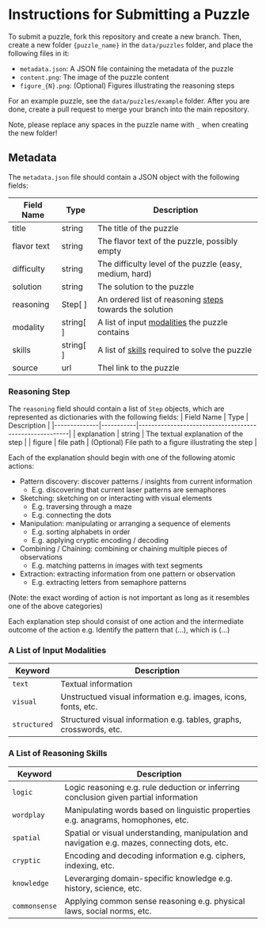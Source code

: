 # Instructions for Submitting a Puzzle
To submit a puzzle, fork this repository and create a new branch. Then, create a new folder `{puzzle_name}` in the `data/puzzles` folder, and place the following files in it:

- `metadata.json`: A JSON file containing the metadata of the puzzle
- `content.png`: The image of the puzzle content
- `figure_{N}.png`: (Optional) Figures illustrating the reasoning steps

For an example puzzle, see the `data/puzzles/example` folder. After you are done, create a pull request to merge your branch into the main repository.

Note, please replace any spaces in the puzzle name with `_` when creating the new folder!

## Metadata
The `metadata.json` file should contain a JSON object with the following fields:

| Field Name   | Type       | Description                                      |
|--------------|------------|--------------------------------------------------|
| title        | string     | The title of the puzzle                          |
| flavor text  | string     | The flavor text of the puzzle, possibly empty    |
| difficulty   | string     | The difficulty level of the puzzle (easy, medium, hard) |
| solution     | string     | The solution to the puzzle                       |
| reasoning    | Step\[ \]  | An ordered list of reasoning [steps](#reasoning-step) towards the solution   |
| modality     | string\[ \] | A list of input [modalities](#a-list-of-input-modalities) the puzzle contains |
| skills       | string\[ \] | A list of [skills](#a-list-of-reasoning-skills) required to solve the puzzle    |
| source       | url        | Thel link to the puzzle                          |

### Reasoning Step
The `reasoning` field should contain a list of `Step` objects, which are represented as dictionaries with the following fields:
| Field Name   | Type      | Description                                            |
|--------------|-----------|--------------------------------------------------------|
| explanation  | string    | The textual explanation of the step                    |
| figure       | file path | (Optional) File path to a figure illustrating the step |

Each of the explanation should begin with one of the following atomic actions:
- Pattern discovery: discover patterns / insights from current information
  - E.g. discovering that current laser patterns are semaphores
- Sketching: sketching on or interacting with visual elements
  - E.g. traversing through a maze
  - E.g. connecting the dots
- Manipulation: manipulating or arranging a sequence of elements
  - E.g. sorting alphabets in order
  - E.g. applying cryptic encoding / decoding
- Combining / Chaining: combining or chaining multiple pieces of observations
  - E.g. matching patterns in images with text segments 
- Extraction: extracting information from one pattern or observation
  - E.g. extracting letters from semaphore patterns
 
(Note: the exact wording of action is not important as long as it resembles one of the above categories)
 
Each explanation step should consist of one action and the intermediate outcome of the action e.g. Identify the pattern that (...), which is (...)

### A List of Input Modalities
| Keyword        | Description                                                        |
|----------------|--------------------------------------------------------------------|
| `text`         | Textual information                                                | 
| `visual`       | Unstructued visual information e.g. images, icons, fonts, etc.     |
| `structured`   | Structured visual information e.g. tables, graphs, crosswords, etc.|


### A List of Reasoning Skills
| Keyword        | Description                                                                           |
|----------------|---------------------------------------------------------------------------------------|
| `logic`        | Logic reasoning e.g. rule deduction or inferring conclusion given partial information |
| `wordplay`     | Manipulating words based on linguistic properties e.g. anagrams, homophones, etc.     |
| `spatial`      | Spatial or visual understanding, manipulation and navigation e.g. mazes, connecting dots, etc. |
| `cryptic`      | Encoding and decoding information e.g. ciphers, indexing, etc.                        | 
| `knowledge`    | Leverarging domain-specific knowledge e.g. history, science, etc.                     |
| `commonsense`  | Applying common sense reasoning e.g. physical laws, social norms, etc.                |
